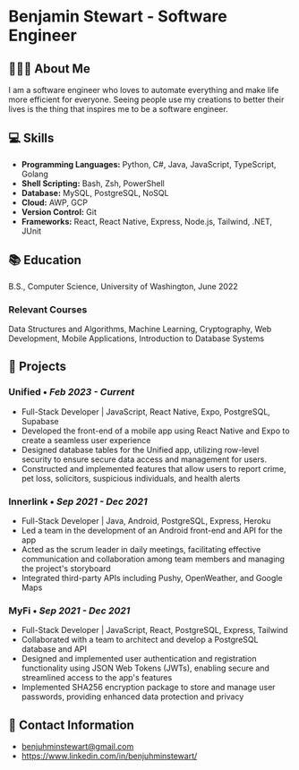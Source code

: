 # **Benjamin Stewart** - Software Engineer

## 👱🏻‍♂️ About Me
I am a software engineer who loves to automate everything and make life more efficient for everyone. Seeing people use my creations to better their lives is the thing that inspires me to be a software engineer. 

## 💻 Skills 
- **Programming Languages:** Python, C#, Java, JavaScript, TypeScript, Golang
- **Shell Scripting:** Bash, Zsh, PowerShell
- **Database:** MySQL, PostgreSQL, NoSQL
- **Cloud:** AWP, GCP
- **Version Control:** Git
- **Frameworks:** React, React Native, Express, Node.js, Tailwind, .NET, JUnit

## 📚 Education 
B.S., Computer Science, University of Washington, June 2022
### Relevant Courses
Data Structures and Algorithms, Machine Learning, Cryptography, Web Development, Mobile Applications, Introduction to Database Systems

## 📁 Projects 

### **Unified** • *Feb 2023 - Current*
- Full-Stack Developer | JavaScript, React Native, Expo, PostgreSQL, Supabase
- Developed the front-end of a mobile app using React Native and Expo to create a seamless user experience
- Designed database tables for the Unified app, utilizing row-level security to ensure secure data access and
management for users.
- Constructed and implemented features that allow users to report crime, pet loss, solicitors, suspicious
individuals, and health alerts

### Innerlink • *Sep 2021 - Dec 2021*
- Full-Stack Developer | Java, Android, PostgreSQL, Express, Heroku
- Led a team in the development of an Android front-end and API for the app
- Acted as the scrum leader in daily meetings, facilitating effective communication and collaboration among
team members and managing the project's storyboard
- Integrated third-party APIs including Pushy, OpenWeather, and Google Maps

### MyFi • *Sep 2021 - Dec 2021*
- Full-Stack Developer | JavaScript, React, PostgreSQL, Express, Tailwind
- Collaborated with a team to architect and develop a PostgreSQL database and API
- Designed and implemented user authentication and registration functionality using JSON Web Tokens
(JWTs), enabling secure and streamlined access to the app's features
- Implemented SHA256 encryption package to store and manage user passwords, providing enhanced data
protection and privacy


## 📧 Contact Information 
- benjuhminstewart@gmail.com
- https://www.linkedin.com/in/benjuhminstewart/

